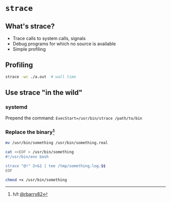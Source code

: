 # `strace`

## What's strace?
- Trace calls to system calls, signals
- Debug programs for which no source is available
- Simple profiling

## Profiling
```bash
strace -wc ./a.out  # wall time
```

## Use strace "in the wild"
### systemd
Prepend the command: `ExecStart=/usr/bin/strace /path/to/bin`

### Replace the binary[^1]
```bash
mv /usr/bin/something /usr/bin/something.real
```
```bash
cat <<EOF > /usr/bin/something
#!/usr/bin/env bash

strace "@!" 2>&1 | tee /tmp/something.log.$$
EOF
```
```bash
chmod +x /usr/bin/something
```

[^1]: h/t [@rbarry82](https://github.com/rbarry82)

